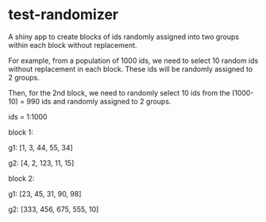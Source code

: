 # test-randomizer
A shiny app to create blocks of ids randomly assigned into two groups within each block without replacement.

For example, from a population of 1000 ids, we need to select 10 random ids without replacement in each block. These ids will be randomly assigned to 2 groups.

Then, for the 2nd block, we need to randomly select 10 ids from the (1000-10) = 990 ids and randomly assigned to 2 groups.


ids = 1:1000

block 1: 

g1: [1, 3, 44, 55, 34]

g2: [4, 2, 123, 11, 15]


block 2:

g1: [23, 45, 31, 90, 98]

g2: [333, 456, 675, 555, 10]

















